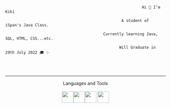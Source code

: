                                                                 Hi 👋 I’m Kiki
                                                             
                                                       A student of iSpan's Java Class.
                                                     
                                               Currently learning Java, SQL, HTML, CSS...etc.
                                              
                                                      Will Graduate in 29th July 2022 🎓 ✨
  
<!-- - 👀 I’m interested in ...
- 🌱 I’m currently learning ...
- 💞️ I’m looking to collaborate on ...
- 📫 How to reach me ... -->
<br>
<br>

---
<div align=center>Languages and Tools</div>   
<br>

<div align=center>
<img src="https://github.com/KikiJin24/iSpan_HTML_CSS/blob/main/website/images/java1.svg" width="36px"/><img src="https://github.com/KikiJin24/iSpan_HTML_CSS/blob/main/website/images/microsoftsqlserver.svg" width="36px"/><img src="https://github.com/KikiJin24/iSpan_HTML_CSS/blob/main/website/images/html.svg" width="36px"/>
<img src="https://github.com/KikiJin24/iSpan_HTML_CSS/blob/main/website/images/css.svg" width="36px"/>
</div>
